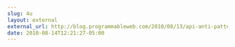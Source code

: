 ```yaml
---
slug: 4u
layout: external
external_url: http://blog.programmableweb.com/2010/08/13/api-anti-patterns-how-to-avoid-common-rest-mistakes/
date: 2010-08-14T12:21:27-05:00
---
```


